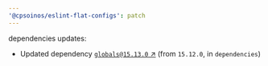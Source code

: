 ```yaml
---
'@cpsoinos/eslint-flat-configs': patch
---
```

dependencies updates:
  - Updated dependency [`globals@15.13.0` ↗︎](https://www.npmjs.com/package/globals/v/15.13.0) (from `15.12.0`, in `dependencies`)
